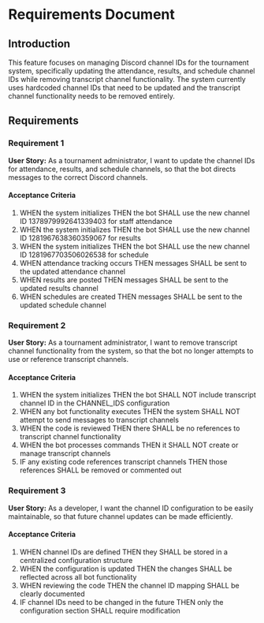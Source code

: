 # Requirements Document

## Introduction

This feature focuses on managing Discord channel IDs for the tournament system, specifically updating the attendance, results, and schedule channel IDs while removing transcript channel functionality. The system currently uses hardcoded channel IDs that need to be updated and the transcript channel functionality needs to be removed entirely.

## Requirements

### Requirement 1

**User Story:** As a tournament administrator, I want to update the channel IDs for attendance, results, and schedule channels, so that the bot directs messages to the correct Discord channels.

#### Acceptance Criteria

1. WHEN the system initializes THEN the bot SHALL use the new channel ID 1378979992641339403 for staff attendance
2. WHEN the system initializes THEN the bot SHALL use the new channel ID 1281967638360359067 for results
3. WHEN the system initializes THEN the bot SHALL use the new channel ID 1281967703506026538 for schedule
4. WHEN attendance tracking occurs THEN messages SHALL be sent to the updated attendance channel
5. WHEN results are posted THEN messages SHALL be sent to the updated results channel
6. WHEN schedules are created THEN messages SHALL be sent to the updated schedule channel

### Requirement 2

**User Story:** As a tournament administrator, I want to remove transcript channel functionality from the system, so that the bot no longer attempts to use or reference transcript channels.

#### Acceptance Criteria

1. WHEN the system initializes THEN the bot SHALL NOT include transcript channel ID in the CHANNEL_IDS configuration
2. WHEN any bot functionality executes THEN the system SHALL NOT attempt to send messages to transcript channels
3. WHEN the code is reviewed THEN there SHALL be no references to transcript channel functionality
4. WHEN the bot processes commands THEN it SHALL NOT create or manage transcript channels
5. IF any existing code references transcript channels THEN those references SHALL be removed or commented out

### Requirement 3

**User Story:** As a developer, I want the channel ID configuration to be easily maintainable, so that future channel updates can be made efficiently.

#### Acceptance Criteria

1. WHEN channel IDs are defined THEN they SHALL be stored in a centralized configuration structure
2. WHEN the configuration is updated THEN the changes SHALL be reflected across all bot functionality
3. WHEN reviewing the code THEN the channel ID mapping SHALL be clearly documented
4. IF channel IDs need to be changed in the future THEN only the configuration section SHALL require modification